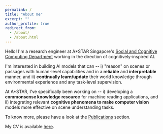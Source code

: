 ```yaml
---
permalink: /
title: "About me"
excerpt: ""
author_profile: true
redirect_from: 
  - /about/
  - /about.html
---
```


Hello! I'm a research engineer at A*STAR Singapore's [Social and Cognitive Computing Department](https://www.a-star.edu.sg/ihpc/ihpc-research-capabilities/social-cognitive-computing) working in the direction of cognitively-inspired AI. 

I'm interested in building AI models that can -- i) "reason" on scenes or passages with human-level capabilities and in a **reliable** and **interpretable** manner, and ii) **continually learn/update** their world knowledge through environmental experience and any task-level supervision.

At A*STAR, I've specifically been working on -- i) developing a **commonsense knowledge resource** for machine reading applications, and ii) integrating relevant **cognitive phenomena to make computer vision** models more effective on scene understanding tasks. 

To know more, please have a look at the [Publications](/publications/) section. 

My CV is available [here](/cv/).





